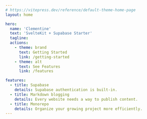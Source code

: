 ```yaml
---
# https://vitepress.dev/reference/default-theme-home-page
layout: home

hero:
  name: 'Clementine'
  text: 'SvelteKit + Supabase Starter'
  tagline:
  actions:
    - theme: brand
      text: Getting Started
      link: /getting-started
    - theme: alt
      text: See Features
      link: /features

features:
  - title: Supabase
    details: Supabase authentication is built-in.
  - title: Markdown blogging
    details: Every website needs a way to publish content.
  - title: Monorepo
    details: Organize your growing project more efficiently.
---
```

